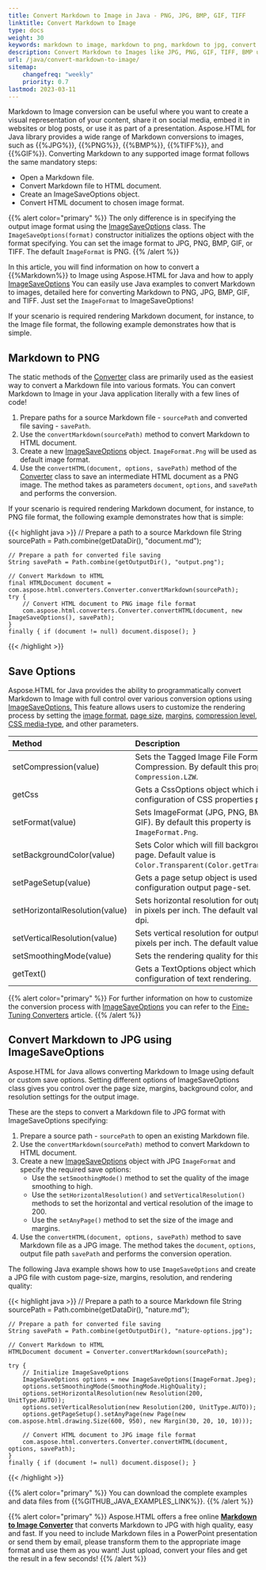 ```yaml
---
title: Convert Markdown to Image in Java - PNG, JPG, BMP, GIF, TIFF
linktitle: Convert Markdown to Image
type: docs
weight: 30
keywords: markdown to image, markdown to png, markdown to jpg, convert markdown to image, save options, java code
description: Convert Markdown to Images like JPG, PNG, GIF, TIFF, BMP using Java library. Consider Markdown to image conversion scenarios in Java code.
url: /java/convert-markdown-to-image/
sitemap:
    changefreq: "weekly"
    priority: 0.7
lastmod: 2023-03-11
---
```


<link href="./../style.css" rel="stylesheet" type="text/css" />

Markdown to Image conversion can be useful where you want to create a visual representation of your content,  share it on social media, embed it in websites or blog posts, or use it as part of a presentation. Aspose.HTML for Java library provides a wide range of Markdown conversions to images, such as {{%JPG%}}, {{%PNG%}}, {{%BMP%}}, {{%TIFF%}}, and {{%GIF%}}. Converting Markdown to any supported image format follows the same mandatory steps:
 - Open a Markdown file.
 - Convert Markdown file to HTML document.
 - Create an ImageSaveOptions object.
 - Convert HTML document to chosen image format.

{{% alert color="primary" %}}
The only difference is in specifying the output image format using the [ImageSaveOptions](https://reference.aspose.com/html/java/com.aspose.html.saving/imagesaveoptions) class. The `ImageSaveOptions(format)` constructor initializes the options object with the format specifying. You can set the image format to JPG, PNG, BMP, GIF, or TIFF. The default `ImageFormat` is PNG.
{{% /alert %}}

In this article, you will find information on how to convert a {{%Markdown%}} to Image using Aspose.HTML for Java and how to apply [ImageSaveOptions](https://reference.aspose.com/html/java/com.aspose.html.saving/imagesaveoptions.) You can easily use Java examples to convert Markdown to images, detailed here for converting Markdown to PNG, JPG, BMP, GIF, and TIFF. Just set the `ImageFormat` to ImageSaveOptions! 

If your scenario is required rendering Markdown document, for instance, to the Image file format, the following example demonstrates how that is simple.

## **Markdown to PNG**

The static methods of the [Converter](https://reference.aspose.com/html/java/com.aspose.html.converters/converter) class are primarily used as the easiest way to convert a Markdown file into various formats. You can convert Markdown to Image in your Java application literally with a few lines of code!

1. Prepare paths for a source Markdown file - `sourcePath` and converted file saving - `savePath`.
1. Use the `convertMarkdown(sourcePath)` method to convert Markdown to HTML document. 
1. Create a new [ImageSaveOptions](https://reference.aspose.com/html/java/com.aspose.html.saving/imagesaveoptions) object. `ImageFormat.Png` will be used as default image format.
1. Use the `сonvertHTML(document, options, savePath)` method of the [Converter](https://reference.aspose.com/html/java/com.aspose.html.converters/converter) class to save an intermediate HTML document as a PNG image. The method takes as parameters `document`, `options`, and `savePath` and performs the conversion.
 
If your scenario is required rendering Markdown document, for instance, to PNG file format, the following example demonstrates how that is simple:

{{< highlight java >}}
    // Prepare a path to a source Markdown file
    String sourcePath = Path.combine(getDataDir(), "document.md");

    // Prepare a path for converted file saving 
    String savePath = Path.combine(getOutputDir(), "output.png");

    // Convert Markdown to HTML
    final HTMLDocument document = com.aspose.html.converters.Converter.convertMarkdown(sourcePath);
    try {
        // Convert HTML document to PNG image file format
        com.aspose.html.converters.Converter.convertHTML(document, new ImageSaveOptions(), savePath);
    }
    finally { if (document != null) document.dispose(); }    
{{< /highlight >}}

## **Save Options**

Aspose.HTML for Java provides the ability to programmatically convert Markdown to Image with full control over various conversion options using [ImageSaveOptions.](https://reference.aspose.com/html/java/com.aspose.html.saving/imagesaveoptions) This feature allows users to customize the rendering process by setting the [image format](https://reference.aspose.com/html/java/com.aspose.html.rendering.image/ImageFormat), [page size](https://reference.aspose.com/html/java/com.aspose.html.rendering/RenderingOptions#getPageSetup--), [margins](https://reference.aspose.com/html/java/com.aspose.html.drawing/Page#getMargin--), [compression level](https://reference.aspose.com/html/java/com.aspose.html.rendering.image/Compression), [CSS media-type](https://reference.aspose.com/html/java/com.aspose.html.rendering/MediaType), and other parameters.

| Method                                                     | Description                                                  |
| :----------------------------------------------------------- | :----------------------------------------------------------- |
| setCompression(value)| Sets the Tagged Image File Format (TIFF) Compression. By default this property is `Compression.LZW`.|
| getCss | Gets a CssOptions object which is used for configuration of CSS properties processing. |
| setFormat(value)| Sets ImageFormat (JPG, PNG, BMP, TIFF, or GIF). By default this property is `ImageFormat.Png`. |
| setBackgroundColor(value) | Sets Color which will fill background of every page. Default value is `Color.Transparent(Color.getTransparent())`. |
| setPageSetup(value) | Gets a page setup object is used for configuration output page-set.|
| setHorizontalResolution(value) | Sets horizontal resolution for output images in pixels per inch. The default value is 300 dpi. |
| setVerticalResolution(value) | Sets vertical resolution for output images in pixels per inch. The default value is 300 dpi. |
| setSmoothingMode(value) | Sets the rendering quality for this image. |
| getText() | Gets a TextOptions object which is used for configuration of text rendering. |

{{% alert color="primary" %}}
For further information on how to customize the conversion process with [ImageSaveOptions](https://reference.aspose.com/html/java/com.aspose.html.saving/imagesaveoptions) you can refer to the [Fine-Tuning Converters](/html/java/converting-between-formats/fine-tuning-converters/) article.
{{% /alert %}}

## **Convert Markdown to JPG using ImageSaveOptions**

Aspose.HTML for Java allows converting Markdown to Image using default or custom save options. Setting different options of ImageSaveOptions class gives you control over the page size, margins, background color, and resolution settings for the output image. 

These are the steps to convert a Markdown file to JPG format with ImageSaveOptions specifying:  

1. Prepare a source path - `sourcePath` to open an existing Markdown file.
2. Use the `convertMarkdown(sourcePath)` method to convert Markdown to HTML document. 
3. Create a new [ImageSaveOptions](https://reference.aspose.com/html/java/com.aspose.html.saving/imagesaveoptions) object with JPG `ImageFormat` and specify the required save options:     
    - Use the `setSmoothingMode()` method to set the quality of the image smoothing to high.
    - Use the `setHorizontalResolution()` and `setVerticalResolution()` methods to set the horizontal and vertical resolution of the image to 200.    
    - Use the `setAnyPage()` method to set the size of the image and margins.
4. Use the `convertHTML(document, options, savePath)` method to save Markdown file as a JPG image. The method takes the `document`, `options`, output file path `savePath` and performs the conversion operation.

The following Java example shows how to use `ImageSaveOptions` and create a JPG file with custom page-size, margins, resolution, and rendering quality:

{{< highlight java >}}
    // Prepare a path to a source Markdown file
    String sourcePath = Path.combine(getDataDir(), "nature.md");            

    // Prepare a path for converted file saving 
    String savePath = Path.combine(getOutputDir(), "nature-options.jpg");

    // Convert Markdown to HTML
    HTMLDocument document = Converter.convertMarkdown(sourcePath);

    try {
        // Initialize ImageSaveOptions
        ImageSaveOptions options = new ImageSaveOptions(ImageFormat.Jpeg);
        options.setSmoothingMode(SmoothingMode.HighQuality);
        options.setHorizontalResolution(new Resolution(200, UnitType.AUTO));
        options.setVerticalResolution(new Resolution(200, UnitType.AUTO));        
        options.getPageSetup().setAnyPage(new Page(new com.aspose.html.drawing.Size(600, 950), new Margin(30, 20, 10, 10)));

        // Convert HTML document to JPG image file format
        com.aspose.html.converters.Converter.convertHTML(document, options, savePath);
    }
    finally { if (document != null) document.dispose(); }   
{{< /highlight >}}

{{% alert color="primary" %}}
You can download the complete examples and data files from {{%GITHUB_JAVA_EXAMPLES_LINK%}}.
{{% /alert %}}

{{% alert color="primary" %}}
Aspose.HTML offers a free online [**Markdown to Image Converter**](https://products.aspose.app/html/conversion/md-to-image) that converts Markdown to JPG with high quality, easy and fast. If you need to include Markdown files in a PowerPoint presentation or send them by email, please transform them to the appropriate image format and use them as you want! Just upload, convert your files and get the result in a few seconds!
{{% /alert %}}

